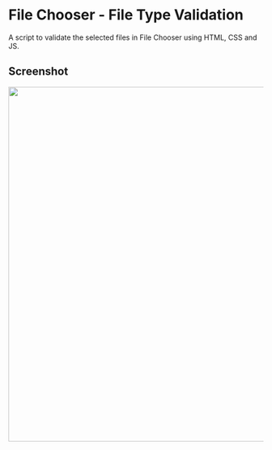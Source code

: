 # File Chooser - File Type Validation

A script to validate the selected files in File Chooser using HTML, CSS and JS.

## Screenshot

<img src="https://github.com/alijawad1511/FoodGuide-Website/blob/master/screenshot.jpg" width="700" />

